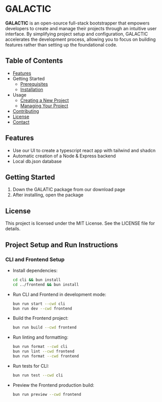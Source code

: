 # GALACTIC

**GALACTIC** is an open-source full-stack bootstrapper that empowers developers to create and manage their projects through an intuitive user interface. By simplifying project setup and configuration, GALACTIC accelerates the development process, allowing you to focus on building features rather than setting up the foundational code.

## Table of Contents

- [Features](#features)
- Getting Started
  - [Prerequisites](#prerequisites)
  - [Installation](#installation)
- Usage
  - [Creating a New Project](#creating-a-new-project)
  - [Managing Your Project](#managing-your-project)
- [Contributing](#contributing)
- [License](#license)
- [Contact](#contact)

## Features

- Use our UI to create a typescript react app with tailwind and shadcn
- Automatic creation of a Node & Express backend
- Local db.json database

## Getting Started

1. Down the GALATIC package from our download page
2. After installing, open the package

## License

This project is licensed under the MIT License. See the LICENSE file for details.

## Project Setup and Run Instructions

### CLI and Frontend Setup

- Install dependencies:
   ```bash
   cd cli && bun install
   cd ../frontend && bun install

- Run CLI and Frontend in development mode:

  ```bash
  bun run start --cwd cli
  bun run dev --cwd frontend

- Build the Frontend project:

  ```bash
  bun run build --cwd frontend

- Run linting and formatting:

  ```bash
  bun run format --cwd cli
  bun run lint --cwd frontend
  bun run format --cwd frontend

- Run tests for CLI:
  ```bash
  bun run test --cwd cli

- Preview the Frontend production build:

  ```bash
  bun run preview --cwd frontend